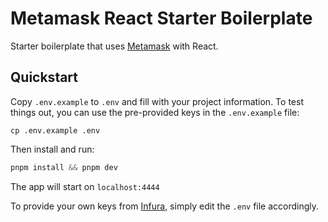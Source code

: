 # Metamask React Starter Boilerplate

Starter boilerplate that uses [Metamask](https://metamask.io) with React.

## Quickstart

Copy `.env.example` to `.env` and fill with your project information. To test things out, you can use the pre-provided keys in the `.env.example` file:

```
cp .env.example .env
```

Then install and run:

```js
pnpm install && pnpm dev
```

The app will start on `localhost:4444`

To provide your own keys from [Infura](https://app.infura.io/), simply edit the `.env` file accordingly.

